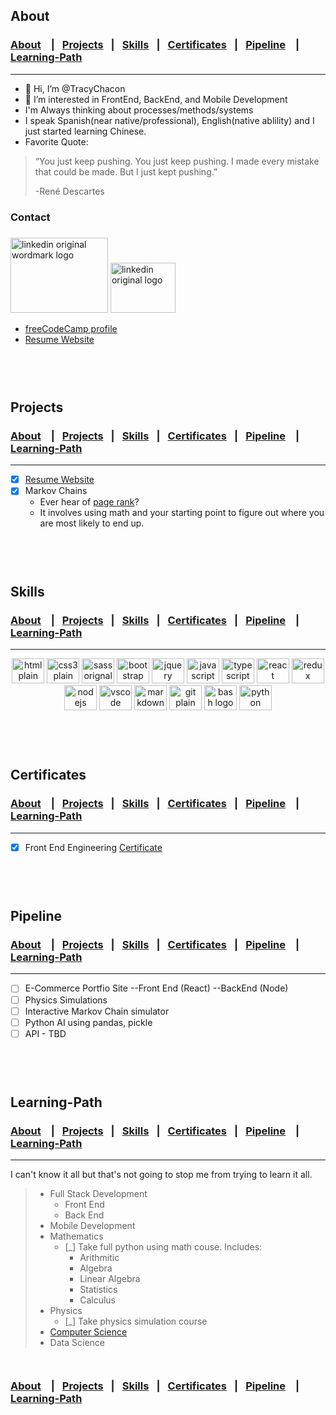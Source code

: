 ## About

### [About](#About) &ensp; |&ensp; [Projects](#Projects) &ensp;|&ensp; [Skills](#Skills) &ensp;|&ensp; [Certificates](#Certificates) &ensp;| &ensp;[Pipeline](#Pipeline) &ensp; | &ensp; [Learning-Path](#Learning-Path) 

<hr>

- 👋 Hi, I’m @TracyChacon
- 👀 I’m interested in FrontEnd, BackEnd, and Mobile Development
- I'm Always thinking about processes/methods/systems
- I speak Spanish(near native/professional), English(native ablility) and I just started learning Chinese.
- Favorite Quote: 
> “You just keep pushing. You just keep pushing. I made every mistake that could be made. But I just kept pushing.”
>
>  -René Descartes
### Contact
### 
  <a href='https://www.linkedin.com/in/tracy-chacon-862a5699/'><img src="https://cdn.jsdelivr.net/gh/devicons/devicon/icons/linkedin/linkedin-original-wordmark.svg" height="120" width="156" alt="linkedin original wordmark logo"  /></a>
  <a href='https://twitter.com/tracy_chacon_'><img src="https://cdn.jsdelivr.net/gh/devicons/devicon/icons/twitter/twitter-original.svg" height="80" width="104" alt="linkedin original logo"  /></a> 

  
 
*   [freeCodeCamp profile](https://www.freecodecamp.org/tracychacon)
*   [Resume Website](https://tracychacon.github.io/)

 `                                                                                                                `

<br>
                                                                                        
## Projects

### [About](#About) &ensp; |&ensp; [Projects](#Projects) &ensp;|&ensp; [Skills](#Skills) &ensp;|&ensp; [Certificates](#Certificates) &ensp;| &ensp;[Pipeline](#Pipeline) &ensp; | &ensp; [Learning-Path](#Learning-Path) 

<hr>

- [X] [Resume Website](https://tracychacon.github.io/)
- [X] Markov Chains 
  - Ever hear of [page rank](https://en.wikipedia.org/wiki/PageRank#:~:text=PageRank%20(PR)%20is%20an%20algorithm,the%20importance%20of%20website%20pages.)? 
  - It involves using math and your starting point to figure out where you are most likely to end up.

 `                                                                                                                `

<br>

## Skills

### [About](#About) &ensp; |&ensp; [Projects](#Projects) &ensp;|&ensp; [Skills](#Skills) &ensp;|&ensp; [Certificates](#Certificates) &ensp;| &ensp;[Pipeline](#Pipeline) &ensp; | &ensp; [Learning-Path](#Learning-Path) 

<hr>



<div align="center">
 <img src="https://cdn.jsdelivr.net/gh/devicons/devicon/icons/html5/html5-plain-wordmark.svg" height="40" width="52" alt="html plain wordmark logo"  />
  
 <img src="https://cdn.jsdelivr.net/gh/devicons/devicon/icons/css3/css3-plain-wordmark.svg" height="40" width="52" alt="css3 plain wordmark logo"  />
  
  <img src="https://cdn.jsdelivr.net/gh/devicons/devicon/icons/sass/sass-original.svg" height="40" width="52" alt="sass orignal logo"  />
  
   <img src="https://cdn.jsdelivr.net/gh/devicons/devicon/icons/bootstrap/bootstrap-original-wordmark.svg" height="40" width="52" alt="bootstrap original wordmark logo"  />
  
  <img src="https://cdn.jsdelivr.net/gh/devicons/devicon/icons/jquery/jquery-original-wordmark.svg" height="40" width="52" alt="jquery original wordmark logo"  />
  
  <img src="https://cdn.jsdelivr.net/gh/devicons/devicon/icons/javascript/javascript-original.svg" height="40" width="52" alt="javascript original logo"  />
  
  <img src="https://cdn.jsdelivr.net/gh/devicons/devicon/icons/typescript/typescript-original.svg" height="40" width="52" alt="typescript original logo"  />
 
  <img src="https://cdn.jsdelivr.net/gh/devicons/devicon/icons/react/react-original-wordmark.svg" height="40" width="52" alt="react original wordmark logo"  />
  <img src="https://cdn.jsdelivr.net/gh/devicons/devicon/icons/redux/redux-original.svg" height="40" width="52" alt="redux original logo"  />
 
  <img src="https://cdn.jsdelivr.net/gh/devicons/devicon/icons/nodejs/nodejs-original.svg" height="40" width="52" alt="nodejs original logo"  />
 
  <img src="https://cdn.jsdelivr.net/gh/devicons/devicon/icons/vscode/vscode-original-wordmark.svg" height="40" width="52" alt="vscode orignal wordmark logo"  />

  <img src="https://cdn.jsdelivr.net/gh/devicons/devicon/icons/markdown/markdown-original.svg" height="40" width="52" alt="markdown original logo"  />
  <img src="https://cdn.jsdelivr.net/gh/devicons/devicon/icons/git/git-plain-wordmark.svg" height="40" width="52" alt="git plain wordmark logo"  />

 <img src="https://cdn.jsdelivr.net/gh/devicons/devicon/icons/bash/bash-original.svg" height="40" width="52" alt="bash logo"  />
  
  <img src="https://cdn.jsdelivr.net/gh/devicons/devicon/icons/python/python-original-wordmark.svg" height="40" width="52" alt="python original wordmark logo"  />
 
</div>
  
  
  
  
 


 `                                                                                                                `

<br>


                                                                                             
## Certificates

### [About](#About) &ensp; |&ensp; [Projects](#Projects) &ensp;|&ensp; [Skills](#Skills) &ensp;|&ensp; [Certificates](#Certificates) &ensp;| &ensp;[Pipeline](#Pipeline) &ensp; | &ensp; [Learning-Path](#Learning-Path) 

<hr>

- [X] Front End Engineering [Certificate](https://www.codecademy.com/profiles/TracyChacon/certificates/5f85dd867b67b60014ac9ea3)

 `                                                                                                                `

<br>

## Pipeline

### [About](#About) &ensp; |&ensp; [Projects](#Projects) &ensp;|&ensp; [Skills](#Skills) &ensp;|&ensp; [Certificates](#Certificates) &ensp;| &ensp;[Pipeline](#Pipeline) &ensp; | &ensp; [Learning-Path](#Learning-Path) 

<hr>

- [ ] E-Commerce Portfio Site --Front End (React) --BackEnd (Node)  
- [ ] Physics Simulations
- [ ] Interactive Markov Chain simulator
- [ ] Python AI using pandas, pickle
- [ ] API - TBD

 `                                                                                                                `
 
<br>

## Learning-Path


### [About](#About) &ensp; |&ensp; [Projects](#Projects) &ensp;|&ensp; [Skills](#Skills) &ensp;|&ensp; [Certificates](#Certificates) &ensp;| &ensp;[Pipeline](#Pipeline) &ensp; | &ensp; [Learning-Path](#Learning-Path) 

<hr>

I can't know it all but that's not going to stop me from trying to learn it all.
> - Full Stack Development
>   - Front End
>   - Back End
> - Mobile Development
> - Mathematics
>   - [_] Take full python using math couse. Includes:
>     - Arithmitic
>     - Algebra
>     - Linear Algebra
>     - Statistics
>     - Calculus
> - Physics
>   - [_] Take physics simulation course
> - [Computer Science](https://github.com/ossu/computer-science) 
> - Data Science

 `                                                                                                                `
### [About](#About) &ensp; |&ensp; [Projects](#Projects) &ensp;|&ensp; [Skills](#Skills) &ensp;|&ensp; [Certificates](#Certificates) &ensp;| &ensp;[Pipeline](#Pipeline) &ensp; | &ensp; [Learning-Path](#Learning-Path) 
